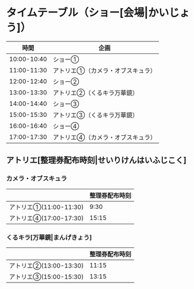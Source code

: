 # タイムテーブル（ショー[会場|かいじょう]）

|時間|企画|
|----|----|
|10:00-10:40|ショー①|
|11:00-11:30|アトリエ①（カメラ・オブスキュラ）|
|12:00-12:40|ショー②|
|13:00-13:30|アトリエ②（くるキラ万華鏡）|
|14:00-14:40|ショー③|
|15:00-15:30|アトリエ③（くるキラ万華鏡）|
|16:00-16:40|ショー④|
|17:00-17:30|アトリエ④（カメラ・オブスキュラ）|

## アトリエ[整理券配布時刻|せいりけんはいふじこく]

### カメラ・オブスキュラ
||整理券配布時刻|
|----|----|
|アトリエ①(11:00-11:30)|9:30|
|アトリエ④(17:00-17:30)|15:15|

### くるキラ[万華鏡|まんげきょう]
||整理券配布時刻|
|----|----|
|アトリエ②(13:00-13:30)|11:15|
|アトリエ③(15:00-15:30)|13:15|
